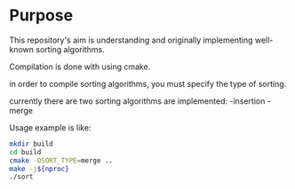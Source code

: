 # Purpose
This repository's aim is understanding and originally implementing well-known sorting algorithms.

Compilation is done with using cmake.

in order to compile sorting algorithms, you must specify the type of sorting. 

currently there are two sorting algorithms are implemented:
-insertion
-merge

Usage example is like:
```sh
mkdir build
cd build
cmake -DSORT_TYPE=merge ..
make -j${nproc}
./sort
```
